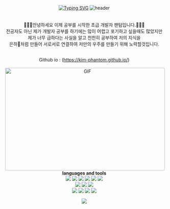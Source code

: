 <div align="center">

[![Typing SVG](https://readme-typing-svg.demolab.com?font=Fira+Code&weight=450&size=40&duration=4000&pause=1000&center=true&vCenter=true&width=435&lines=Hi%2C+I%60m+Phantom;Developers+Trainee)](https://git.io/typing-svg)
![header](https://capsule-render.vercel.app/api?type=waving&color=random&height=120&animation=fadeIn&section=footer&text=🔥👨‍💻💰&fontAlign=70)
<br /><br /><br />
🙋🏻‍♂️안녕하세요 이제 공부를 시작한 초급 개발자 팬텀입니다.👨🏼‍💻<br />
전공자도 아닌 제가 개발자 공부를 하기에는 많이 어렵고 포기하고 싶을때도 많았지만 <br /> 제가 너무 급하다는 사실을 알고 천천히 공부하여 저의 지식을 <br /> 은하🌌처럼 만들어 서로서로 연결하여 저만의 우주를 만들기 위해 노력할것입니다.</p>
<br />Github io : (https://kim-phantom.github.io/)<br /><br />
 <img align="right" alt="GIF" src="https://github.com/abhisheknaiidu/abhisheknaiidu/blob/master/code.gif?raw=true" width="500" height="320" />
 <p align="center">
<br />

**languages and tools**<br />
<img src="https://img.shields.io/badge/git-F05032?style=for-the-badge&logo=git&logoColor=white">
<img src="https://img.shields.io/badge/github-181717?style=for-the-badge&logo=github&logoColor=white">
<img src="https://img.shields.io/badge/apache tomcat-F8DC75?style=for-the-badge&logo=apachetomcat&logoColor=white">
<img src="https://img.shields.io/badge/bootstrap-7952B3?style=for-the-badge&logo=bootstrap&logoColor=white">
<img src="https://img.shields.io/badge/spring-6DB33F?style=for-the-badge&logo=spring&logoColor=white">
<img src="https://img.shields.io/badge/oracle-F80000?style=for-the-badge&logo=oracle&logoColor=white"><br />
<img src="https://img.shields.io/badge/javascript-F7DF1E?style=for-the-badge&logo=javascript&logoColor=black">
<img src="https://img.shields.io/badge/css-1572B6?style=for-the-badge&logo=css3&logoColor=white">
<img src="https://img.shields.io/badge/html5-E34F26?style=for-the-badge&logo=html5&logoColor=white"><br />
<img src="https://img.shields.io/badge/python-3776AB?style=for-the-badge&logo=python&logoColor=white">
<img src="https://img.shields.io/badge/java-FFFFFF?style=for-the-badge&logo=java&logoColor=white">
<img src="https://img.shields.io/badge/visualstudiocode-007396?style=for-the-badge&logo=visualstudiocode&logoColor=white">
<img src="https://img.shields.io/badge/eclipseide-000000?style=for-the-badge&logo=eclipseide&logoColor=white">
  
  <img align="center" src="https://github-readme-stats.vercel.app/api?username=Kim-Phantom&theme=cobalt&show_icons=true" />
</p>

